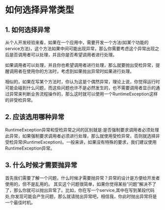 # 如何选择异常类型

## 1. 如何选择异常

从个人开发经验来看，如果在一个应用中，需要开发一个方法(如某个功能的service方法)，这个方法如果中间可能出现异常，那么你需要考虑这个异常出现之后是否调用者可以处理，并且你是否希望调用者进行处理。

如果调用者可以处理，并且你也希望调用者进行处理，那么就要抛出受检异常，提醒调用者在使用你的方法时，考虑到如果抛出异常时如果进行处理。

相似的，如果在写某个方法时，你认为这是个偶然异常，理论上说，你觉得运行时可能会碰到什么问题，而这些问题也许不是必然发生的，也不需要调用者显示的通过异常来判断业务流程操作的，那么这时就可以使用一个RuntimeException这样的非受检异常。



## 2. 应该选用哪种异常

RuntimeException异常和受检异常之间的区别就是:是否强制要求调用者必须处理此异常，如果强制要求调用者必须进行处理，那么就使用受检异常，否则就选择非受检异常(RuntimeException)。一般来讲，如果没有特殊的要求，我们建议使用RuntimeException异常。



## 3. 什么时候才需要抛异常

首先我们需要了解一个问题，什么时候才需要抛异常？异常的设计是方便给开发者使用的，但不是乱用的。
其实这个问题很简单，如果你觉得某些”问题”解决不了了，那么你就可以抛出异常了。比如，你在写一个service,其中在写到某段代码处,你发现可能会产生问题，那么就请抛出异常吧，相信我，你此时抛出异常将是一个最佳时机。
